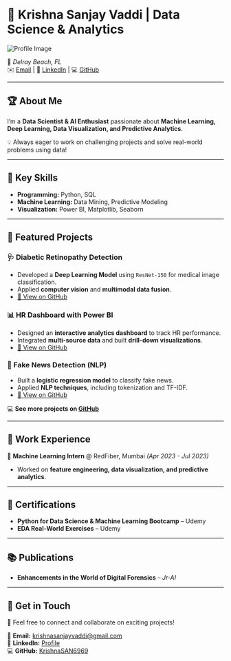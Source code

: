 # 🚀 Krishna Sanjay Vaddi | Data Science & Analytics  

![Profile Image](ME.jpg)  

📍 *Delray Beach, FL*  
✉️ [Email](mailto:krishnasanjayvaddi2@gmail.com) | 🔗 [LinkedIn](https://www.linkedin.com/in/yourprofile) | 💻 [GitHub](https://github.com/KrishnaSAN6969)  

---

## 🏆 About Me  
I’m a **Data Scientist & AI Enthusiast** passionate about **Machine Learning, Deep Learning, Data Visualization, and Predictive Analytics**.  

💡 Always eager to work on challenging projects and solve real-world problems using data!  

---

## 🔧 Key Skills  
- **Programming:** Python, SQL  
- **Machine Learning:** Data Mining, Predictive Modeling  
- **Visualization:** Power BI, Matplotlib, Seaborn  

---

## 🚀 Featured Projects  

### **🩺 Diabetic Retinopathy Detection**  
- Developed a **Deep Learning Model** using `ResNet-150` for medical image classification.  
- Applied **computer vision** and **multimodal data fusion**.  
- [🔗 View on GitHub](https://github.com/KrishnaSAN6969/diabetic-retinopathy)  

### **📊 HR Dashboard with Power BI**  
- Designed an **interactive analytics dashboard** to track HR performance.  
- Integrated **multi-source data** and built **drill-down visualizations**.  
- [🔗 View on GitHub](https://github.com/KrishnaSAN6969/hr-dashboard)  

### **📰 Fake News Detection (NLP)**  
- Built a **logistic regression model** to classify fake news.  
- Applied **NLP techniques**, including tokenization and TF-IDF.  
- [🔗 View on GitHub](https://github.com/KrishnaSAN6969/fake-news-detection)  

💻 **See more projects on [GitHub](https://github.com/KrishnaSAN6969?tab=repositories)**  

---

## 💼 Work Experience  
🔹 **Machine Learning Intern** @ RedFiber, Mumbai *(Apr 2023 - Jul 2023)*  
- Worked on **feature engineering, data visualization, and predictive analytics**.  

---

## 📜 Certifications  
- **Python for Data Science & Machine Learning Bootcamp** – Udemy  
- **EDA Real-World Exercises** – Udemy  

---

## 📚 Publications  
- **Enhancements in the World of Digital Forensics** – *Jr-AI*  

---

## 📩 Get in Touch  
🚀 Feel free to connect and collaborate on exciting projects!  

📧 **Email:** krishnasanjayvaddi@gmail.com  
🔗 **LinkedIn:** [Profile](https://www.linkedin.com/in/yourprofile)  
💻 **GitHub:** [KrishnaSAN6969](https://github.com/KrishnaSAN6969)  
